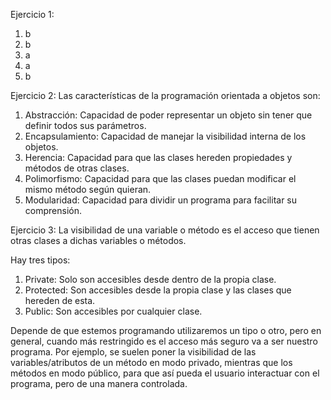 Ejercicio 1:
1) b
2) b
3) a
4) a
5) b

Ejercicio 2:
Las características de la programación orientada a objetos son:

1. Abstracción: Capacidad de poder representar un objeto sin tener que definir todos sus parámetros.
2. Encapsulamiento: Capacidad de manejar la visibilidad interna de los objetos.
3. Herencia: Capacidad para que las clases hereden propiedades y métodos de otras clases.
4. Polimorfismo: Capacidad para que las clases puedan modificar el mismo método según quieran.
5. Modularidad: Capacidad para dividir un programa para facilitar su comprensión.

Ejercicio 3:
La visibilidad de una variable o método es el acceso que tienen otras clases a dichas variables o métodos.

Hay tres tipos:
1. Private: Solo son accesibles desde dentro de la propia clase.
2. Protected: Son accesibles desde la propia clase y las clases que hereden de esta.
3. Public: Son accesibles por cualquier clase.

Depende de que estemos programando utilizaremos un tipo o otro, pero en general, cuando más restringido es el acceso más seguro va a ser nuestro programa.
Por ejemplo, se suelen poner la visibilidad de las variables/atributos de un método en modo privado, mientras que los métodos en modo público, para que así pueda el usuario interactuar con el programa, pero de una manera controlada.
